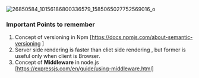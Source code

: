![26850584_10156186800336579_1585065027752569016_o](https://github.com/Sagar-Chowdhury/LearningNode/assets/76145064/ea772230-e301-4852-93a0-73c864c88bd1)


### Important Points to remember

1. Concept of versioning in Npm [https://docs.npmjs.com/about-semantic-versioning ]
2. Server side rendering is faster than cliet side rendering , but former is useful only when client is Browser.
3. Concept of **Middleware** in node.js [https://expressjs.com/en/guide/using-middleware.html]
